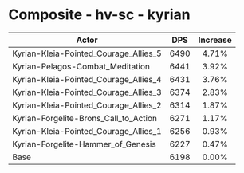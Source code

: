 # Composite - hv-sc - kyrian
| Actor | DPS | Increase |
|---|:---:|:---:|
|Kyrian-Kleia-Pointed_Courage_Allies_5|6490|4.71%|
|Kyrian-Pelagos-Combat_Meditation|6441|3.92%|
|Kyrian-Kleia-Pointed_Courage_Allies_4|6431|3.76%|
|Kyrian-Kleia-Pointed_Courage_Allies_3|6374|2.83%|
|Kyrian-Kleia-Pointed_Courage_Allies_2|6314|1.87%|
|Kyrian-Forgelite-Brons_Call_to_Action|6271|1.17%|
|Kyrian-Kleia-Pointed_Courage_Allies_1|6256|0.93%|
|Kyrian-Forgelite-Hammer_of_Genesis|6227|0.47%|
|Base|6198|0.00%|
